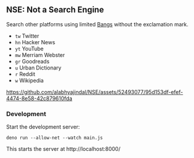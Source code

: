 ## NSE: Not a Search Engine

Search other platforms using limited [Bangs](https://duckduckgo.com/bangs) without the exclamation mark.

- `tw` Twitter
- `hn` Hacker News
- `yt` YouTube
- `mw` Merriam Webster
- `gr` Goodreads
- `u` Urban Dictionary
- `r` Reddit
- `w` Wikipedia

https://github.com/alabhyajindal/NSE/assets/52493077/95d153df-efef-4474-8e58-42c879610fda

### Development

Start the development server:

```
deno run --allow-net --watch main.js
```

This starts the server at http://localhost:8000/




